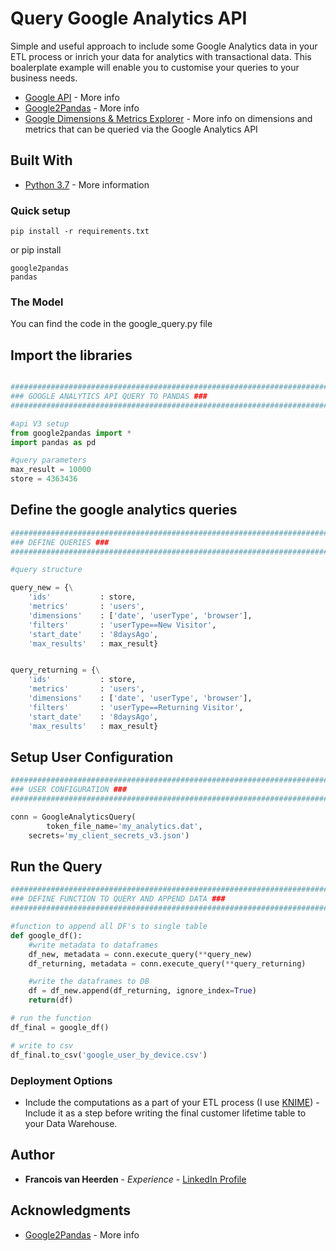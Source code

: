 
# Query Google Analytics API

Simple and useful approach to include some Google Analytics data in your ETL process or inrich your data for analytics with transactional data. This boalerplate example will enable you to customise your queries to your business needs.  

* [Google API]() - More info
* [Google2Pandas](https://github.com/panalysis/Google2Pandas) - More info
* [Google Dimensions & Metrics Explorer](https://ga-dev-tools.appspot.com/dimensions-metrics-explorer/) - More info on dimensions and metrics that can be queried via the Google Analytics API

## Built With

* [Python 3.7](https://www.python.org/downloads/release/python-370/) - More information 

### Quick setup

```
pip install -r requirements.txt
```

or pip install 
```
google2pandas
pandas
```
### The Model

You can find the code in the google_query.py file

## Import the libraries

```Python

##########################################################################################################################################
### GOOGLE ANALYTICS API QUERY TO PANDAS ###
##########################################################################################################################################

#api V3 setup
from google2pandas import *
import pandas as pd

#query parameters
max_result = 10000
store = 4363436
```

## Define the google analytics queries

```Python
##########################################################################################################################################
### DEFINE QUERIES ###
##########################################################################################################################################

#query structure

query_new = {\
    'ids'           : store,
    'metrics'       : 'users',
    'dimensions'    : ['date', 'userType', 'browser'],
    'filters'       : 'userType==New Visitor',
    'start_date'    : '8daysAgo',
    'max_results'   : max_result}


query_returning = {\
    'ids'           : store,
    'metrics'       : 'users',
    'dimensions'    : ['date', 'userType', 'browser'],
    'filters'       : 'userType==Returning Visitor',
    'start_date'    : '8daysAgo',
    'max_results'   : max_result}
```

## Setup User Configuration

```Python
##########################################################################################################################################
### USER CONFIGURATION ###
##########################################################################################################################################

conn = GoogleAnalyticsQuery(
        token_file_name='my_analytics.dat',
	secrets='my_client_secrets_v3.json')
```

## Run the Query

```Python
##########################################################################################################################################
### DEFINE FUNCTION TO QUERY AND APPEND DATA ###
##########################################################################################################################################

#function to append all DF's to single table
def google_df():
    #write metadata to dataframes
    df_new, metadata = conn.execute_query(**query_new)
    df_returning, metadata = conn.execute_query(**query_returning)

    #write the dataframes to DB
    df = df_new.append(df_returning, ignore_index=True)
    return(df)

# run the function
df_final = google_df()

# write to csv
df_final.to_csv('google_user_by_device.csv')
```

### Deployment Options
* Include the computations as a part of your ETL process (I use [KNIME](https://www.knime.com/)) - Include it as a step before writing the final customer lifetime table to your Data Warehouse.

## Author

* **Francois van Heerden** - *Experience* - [LinkedIn Profile](https://www.linkedin.com/in/francois-van-heerden-9589825a/)

## Acknowledgments

* [Google2Pandas](https://github.com/panalysis/Google2Pandas) - More info